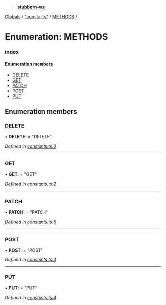 > **[stubborn-ws](../README.md)**

[Globals](../globals.md) / ["constants"](../modules/_constants_.md) / [METHODS](_constants_.methods.md) /

# Enumeration: METHODS

### Index

#### Enumeration members

* [DELETE](_constants_.methods.md#delete)
* [GET](_constants_.methods.md#get)
* [PATCH](_constants_.methods.md#patch)
* [POST](_constants_.methods.md#post)
* [PUT](_constants_.methods.md#put)

## Enumeration members

###  DELETE

• **DELETE**: = "DELETE"

*Defined in [constants.ts:6](https://github.com/ybonnefond/stubborn/blob/dd66099/src/constants.ts#L6)*

___

###  GET

• **GET**: = "GET"

*Defined in [constants.ts:2](https://github.com/ybonnefond/stubborn/blob/dd66099/src/constants.ts#L2)*

___

###  PATCH

• **PATCH**: = "PATCH"

*Defined in [constants.ts:5](https://github.com/ybonnefond/stubborn/blob/dd66099/src/constants.ts#L5)*

___

###  POST

• **POST**: = "POST"

*Defined in [constants.ts:3](https://github.com/ybonnefond/stubborn/blob/dd66099/src/constants.ts#L3)*

___

###  PUT

• **PUT**: = "PUT"

*Defined in [constants.ts:4](https://github.com/ybonnefond/stubborn/blob/dd66099/src/constants.ts#L4)*